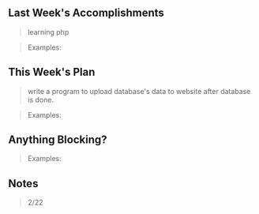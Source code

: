 ## Last Week's Accomplishments

> learning php

> Examples:
> 

## This Week's Plan

> write a program to upload database's data to website after database is done.

> Examples: 

## Anything Blocking?

> 

> Examples: 

## Notes

> 2/22
